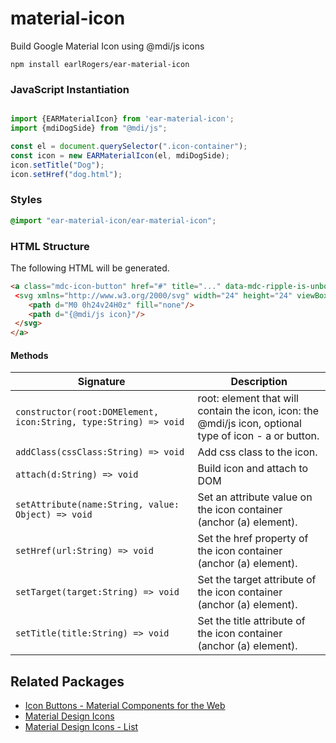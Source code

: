 # material-icon
 Build Google Material Icon using @mdi/js icons

 ```
 npm install earlRogers/ear-material-icon
 ```

 ### JavaScript Instantiation

 ```js

 import {EARMaterialIcon} from 'ear-material-icon';
 import {mdiDogSide} from "@mdi/js";

 const el = document.querySelector(".icon-container");
 const icon = new EARMaterialIcon(el, mdiDogSide);
 icon.setTitle("Dog");
 icon.setHref("dog.html");

 ```

 ### Styles

 ```scss
 @import "ear-material-icon/ear-material-icon";
 ```

 ### HTML Structure

 The following HTML will be generated.

 ```html
 <a class="mdc-icon-button" href="#" title="..." data-mdc-ripple-is-unbounded="true"
  <svg xmlns="http://www.w3.org/2000/svg" width="24" height="24" viewBox="0 0 24 24">
     <path d="M0 0h24v24H0z" fill="none"/>
     <path d="{@mdi/js icon}"/>
  </svg>
</a>
```

#### Methods

Signature | Description
--- | ---
`constructor(root:DOMElement, icon:String, type:String) => void` | root: element that will contain the icon, icon: the @mdi/js icon, optional type of icon - a or button.
`addClass(cssClass:String) => void` | Add css class to the icon.
`attach(d:String) => void` | Build icon and attach to DOM
`setAttribute(name:String, value: Object) => void` | Set an attribute value on the icon container (anchor (a) element).
`setHref(url:String) => void` | Set the href property of the icon container (anchor (a) element).
`setTarget(target:String) => void` | Set the target attribute of the icon container (anchor (a) element).
`setTitle(title:String) => void` | Set the title attribute of the icon container (anchor (a) element).

 ## Related Packages

- [Icon Buttons - Material Components for the Web](https://material.io/develop/web/components/buttons/icon-buttons/)
- [Material Design Icons](https://materialdesignicons.com/)
- [Material Design Icons - List](https://cdn.materialdesignicons.com/4.7.95/)
